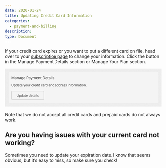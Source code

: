 ```yaml
---
date: 2020-01-24
title: Updating Credit Card Information
categories:
  - payment-and-billing
description:
type: Document
---
```


If your credit card expires or you want to put a different card on file, head over to your [subscription page](https://www.wanikani.com/account/subscription) to change your information. Click the button in the Manage Payment Details section or Manage Your Plan section.

![Update Card](/images/update-details.png)

Note that we do not accept all credit cards and prepaid cards do not always work.

## Are you having issues with your current card not working?

Sometimes you need to update your expiration date. I know that seems obvious, but it’s easy to miss, so make sure you check!
